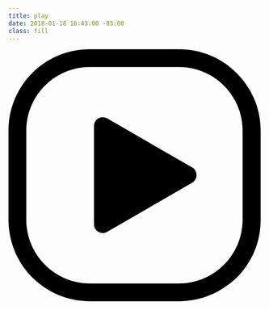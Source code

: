 ```yaml
---
title: play
date: 2018-01-18 16:43:00 -05:00
class: fill
---
```


<svg version="1.1" xmlns="http://www.w3.org/2000/svg" xmlns:xlink="http://www.w3.org/1999/xlink" x="0px" y="0px"
	 viewBox="0 0 100 100" style="enable-background:new 0 0 100 100;" xml:space="preserve">
<g>
	<path d="M67,99.1H32c-8.6,0-16.6-3.3-22.7-9.4C3.3,83.6,0,75.6,0,67V32c0-8.6,3.3-16.6,9.4-22.7C15.4,3.3,23.5,0,32,0h35
		c8.6,0,16.6,3.3,22.7,9.4s9.4,14.1,9.4,22.7v35c0,8.6-3.3,16.6-9.4,22.7C83.6,95.7,75.6,99.1,67,99.1z M32,7C18.2,7,7,18.2,7,32v35
		c0,13.8,11.2,25.1,25,25.1h35c13.8,0,25-11.2,25-25.1V32c0-13.8-11.2-25-25-25C67,7,32,7,32,7z"/>
</g>
<g>
	<g>
		<path d="M37,72.3c-0.6,0-1.2-0.2-1.7-0.5c-1.1-0.6-1.7-1.8-1.7-3V30.2c0-1.2,0.7-2.4,1.7-3c1.1-0.6,2.4-0.6,3.5,0l33.4,19.3
			c1.1,0.6,1.7,1.8,1.7,3s-0.7,2.4-1.7,3L38.8,71.8C38.2,72.2,37.6,72.3,37,72.3z"/>
	</g>
</g>
</svg>

